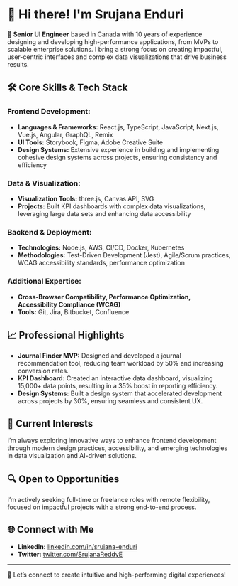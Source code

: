 # 👋 Hi there! I'm Srujana Enduri

🌟 **Senior UI Engineer** based in Canada with 10 years of experience designing and developing high-performance applications, from MVPs to scalable enterprise solutions. I bring a strong focus on creating impactful, user-centric interfaces and complex data visualizations that drive business results.

## 🛠️ Core Skills & Tech Stack

### Frontend Development:
- **Languages & Frameworks:** React.js, TypeScript, JavaScript, Next.js, Vue.js, Angular, GraphQL, Remix
- **UI Tools:** Storybook, Figma, Adobe Creative Suite
- **Design Systems:** Extensive experience in building and implementing cohesive design systems across projects, ensuring consistency and efficiency

### Data & Visualization:
- **Visualization Tools:** three.js, Canvas API, SVG
- **Projects:** Built KPI dashboards with complex data visualizations, leveraging large data sets and enhancing data accessibility

### Backend & Deployment:
- **Technologies:** Node.js, AWS, CI/CD, Docker, Kubernetes
- **Methodologies:** Test-Driven Development (Jest), Agile/Scrum practices, WCAG accessibility standards, performance optimization

### Additional Expertise:
- **Cross-Browser Compatibility, Performance Optimization, Accessibility Compliance (WCAG)**
- **Tools:** Git, Jira, Bitbucket, Confluence

## 📈 Professional Highlights
- **Journal Finder MVP:** Designed and developed a journal recommendation tool, reducing team workload by 50% and increasing conversion rates.
- **KPI Dashboard:** Created an interactive data dashboard, visualizing 15,000+ data points, resulting in a 35% boost in reporting efficiency.
- **Design Systems:** Built a design system that accelerated development across projects by 30%, ensuring seamless and consistent UX.

## 🚀 Current Interests
I’m always exploring innovative ways to enhance frontend development through modern design practices, accessibility, and emerging technologies in data visualization and AI-driven solutions.

## 🔍 Open to Opportunities
I’m actively seeking full-time or freelance roles with remote flexibility, focused on impactful projects with a strong end-to-end process.

## 🌐 Connect with Me
- **LinkedIn:** [linkedin.com/in/srujana-enduri](https://www.linkedin.com/in/srujana-enduri/)
- **Twitter:** [twitter.com/SrujanaReddyE](https://twitter.com/SrujanaReddyE)

---

💼 Let’s connect to create intuitive and high-performing digital experiences!
